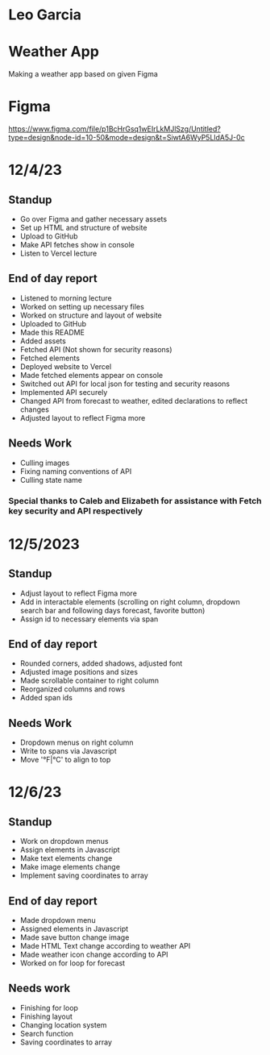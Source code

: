 # Leo Garcia

# Weather App

Making a weather app based on given Figma

# Figma

https://www.figma.com/file/p1BcHrGsq1wEIrLkMJlSzg/Untitled?type=design&node-id=10-50&mode=design&t=SiwtA6WyP5LldA5J-0c

#

# 12/4/23

## Standup

* Go over Figma and gather necessary assets
* Set up HTML and structure of website
* Upload to GitHub
* Make API fetches show in console
* Listen to Vercel lecture

## End of day report

* Listened to morning lecture
* Worked on setting up necessary files
* Worked on structure and layout of website
* Uploaded to GitHub
* Made this README
* Added assets
* Fetched API (Not shown for security reasons)
* Fetched elements
* Deployed website to Vercel
* Made fetched elements appear on console
* Switched out API for local json for testing and security reasons
* Implemented API securely
* Changed API from forecast to weather, edited declarations to reflect changes
* Adjusted layout to reflect Figma more

## Needs Work

* Culling images
* Fixing naming conventions of API
* Culling state name

### Special thanks to Caleb and Elizabeth for assistance with Fetch key security and API respectively

#

# 12/5/2023

## Standup
* Adjust layout to reflect Figma more
* Add in interactable elements (scrolling on right column, dropdown search bar and following days forecast, favorite button)
* Assign id to necessary elements via span

## End of day report
* Rounded corners, added shadows, adjusted font
* Adjusted image positions and sizes
* Made scrollable container to right column
* Reorganized columns and rows
* Added span ids

## Needs Work

* Dropdown menus on right column
* Write to spans via Javascript
* Move '°F|°C' to align to top

# 12/6/23

## Standup
* Work on dropdown menus
* Assign elements in Javascript
* Make text elements change
* Make image elements change
* Implement saving coordinates to array

## End of day report
* Made dropdown menu
* Assigned elements in Javascript
* Made save button change image
* Made HTML Text change according to weather API
* Made weather icon change according to API
* Worked on for loop for forecast

## Needs work
* Finishing for loop
* Finishing layout
* Changing location system
* Search function
* Saving coordinates to array